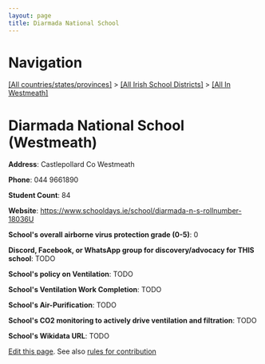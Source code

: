 ```yaml
---
layout: page
title: Diarmada National School
---
```

# Navigation

[[All countries/states/provinces]](../../..) > [[All Irish School Districts]](../..) > [[All In Westmeath]](..)

# Diarmada National School (Westmeath)

**Address**: Castlepollard Co Westmeath

**Phone**: 044 9661890

**Student Count**: 84

**Website**: <https://www.schooldays.ie/school/diarmada-n-s-rollnumber-18036U>

**School's overall airborne virus protection grade (0-5)**: 0

**Discord, Facebook, or WhatsApp group for discovery/advocacy for THIS school**: TODO

**School's policy on Ventilation**: TODO

**School's Ventilation Work Completion**: TODO

**School's Air-Purification**: TODO

**School's CO2 monitoring to actively drive ventilation and filtration**: TODO

**School's Wikidata URL**: TODO


[Edit this page](https://github.com/ventilate-schools/Ireland/edit/main/./Westmeath/Diarmada_National_School.md). See also [rules for contribution](../../../contribution-rules/)
